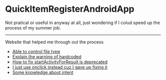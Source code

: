 # QuickItemRegisterAndroidApp
Not pratical or useful in anyway at all, just wondering if I colud speed up the process of my summer job.

----
Website that helped me through out the process
- [Able to control file type](https://www.jianshu.com/p/d60b290e1ab1)
- [Explain the warning of hardcoded](https://blog.csdn.net/Future_One/article/details/104451266)
- [How to fix startActivityForResult is deprecated](https://tw-hkt.blogspot.com/2021/10/startactivityforresult-is-deprecated.html)
- [I just use onclick instead cuz I gave up fixing it](https://stackoverflow.com/questions/44506821/floating-action-button-cast-issue)
- [Some knowledge about intent](https://ithelp.ithome.com.tw/articles/10232005)
